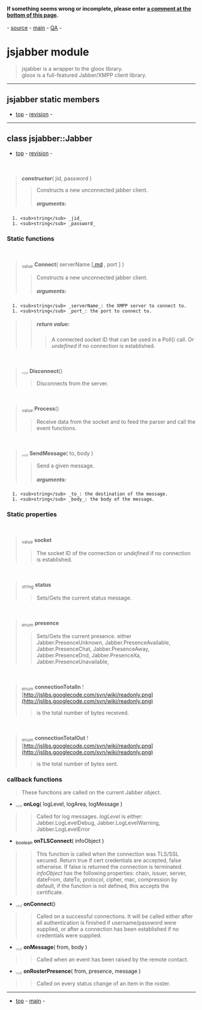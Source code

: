 <b>If something seems wrong or incomplete, please enter <a href='#commentform.md'>a comment at the bottom of this page</a>.</b><br /><br />- [source](http://jslibs.googlecode.com/svn/trunk/./src/jsjabber/) - [main](JSLibs.md) - [QA](http://jslibs.googlecode.com/svn/trunk/./src/jsjabber/qa.js) -
# jsjabber module #

> jsjabber is a wrapper to the gloox library.<br />
> gloox is a full-featured Jabber/XMPP client library.
> 



---

## jsjabber static members ##
- [top](#jsjabber_module.md) -
[revision](http://code.google.com/p/jslibs/source/browse/trunk/./src/jsjabber/static.cpp?r=2555) -


---

## class jsjabber::Jabber ##
- [top](#jsjabber_module.md) -
[revision](http://code.google.com/p/jslibs/source/browse/trunk/./src/jsjabber/jabber.cpp?r=2577) -

#### <font color='white' size='1'><i><b>constructor</b></i></font> ####
> <i><b>constructor</b></i>( jid, password )
> > Constructs a new unconnected jabber client.
> > ##### arguments: #####
      1. <sub>string</sub> _jid_
      1. <sub>string</sub> _password_

### Static functions ###

#### <font color='white' size='1'><b>Connect</b></font> ####

> <sub>value</sub> <b>Connect</b>( serverName [[.md](.md) , port ] )
> > Constructs a new unconnected jabber client.
> > ##### arguments: #####
      1. <sub>string</sub> _serverName_: the XMPP server to connect to.
      1. <sub>string</sub> _port_: the port to connect to.
> > ##### return value: #####
> > > A connected socket ID that can be used in a Poll() call. Or _undefined_ if no connection is established.

#### <font color='white' size='1'><b>Disconnect</b></font> ####

> <font color='gray' size='1'><sub>void</sub></font> <b>Disconnect</b>()
> > Disconnects from the server.

#### <font color='white' size='1'><b>Process</b></font> ####

> <sub>value</sub> <b>Process</b>()
> > Receive data from the socket and to feed the parser and call the event functions.

#### <font color='white' size='1'><b>SendMessage</b></font> ####

> <font color='gray' size='1'><sub>void</sub></font> <b>SendMessage</b>( to, body )
> > Send a given message.
> > ##### arguments: #####
      1. <sub>string</sub> _to_: the destination of the message.
      1. <sub>string</sub> _body_: the body of the message.

### Static properties ###

#### <font color='white' size='1'><b>socket</b></font> ####

> <sub>value</sub> <b>socket</b>
> > The socket ID of the connection or _undefined_ if no connection is established.

#### <font color='white' size='1'><b>status</b></font> ####

> <sub>string</sub> <b>status</b>
> > Sets/Gets the current status message.

#### <font color='white' size='1'><b>presence</b></font> ####

> <sub>enum</sub> <b>presence</b>
> > Sets/Gets the current presence. either Jabber.PresenceUnknown, Jabber.PresenceAvailable, Jabber.PresenceChat, Jabber.PresenceAway, Jabber.PresenceDnd, Jabber.PresenceXa, Jabber.PresenceUnavailable,

#### <font color='white' size='1'><b>connectionTotalIn</b></font> ####

> <sub>enum</sub> <b>connectionTotalIn</b>  ![http://jslibs.googlecode.com/svn/wiki/readonly.png](http://jslibs.googlecode.com/svn/wiki/readonly.png)
> > is the total number of bytes received.

#### <font color='white' size='1'><b>connectionTotalOut</b></font> ####

> <sub>enum</sub> <b>connectionTotalOut</b>  ![http://jslibs.googlecode.com/svn/wiki/readonly.png](http://jslibs.googlecode.com/svn/wiki/readonly.png)
> > is the total number of bytes sent.

### callback functions ###

> These functions are called on the current Jabber object.
  * <font color='gray' size='1'><sub>void</sub></font> **onLog**( logLevel, logArea, logMessage )
> > Called for log messages. _logLevel_ is either: Jabber.LogLevelDebug, Jabber.LogLevelWarning, Jabber.LogLevelError
  * <sub>boolean</sub> **onTLSConnect**( infoObject )
> > This function is called when the connection was TLS/SSL secured. Return true if cert credentials are accepted, false otherwise. If false is returned the connection is terminated.
> > _infoObject_ has the following properties: chain, issuer, server, dateFrom, dateTo, protocol, cipher, mac, compression
> > by default, if the function is not defined, this accepts the certificate.
  * <font color='gray' size='1'><sub>void</sub></font> **onConnect**()
> > Called on a successful connections. It will be called either after all authentication is finished if username/password were supplied, or after a connection has been established if no credentials were supplied.
  * <font color='gray' size='1'><sub>void</sub></font> **onMessage**( from, body )
> > Called when an event has been raised by the remote contact.
  * <font color='gray' size='1'><sub>void</sub></font> **onRosterPresence**( from, presence, message )
> > Called on every status change of an item in the roster.


---

- [top](#jsjabber_module.md) - [main](JSLibs.md) -
